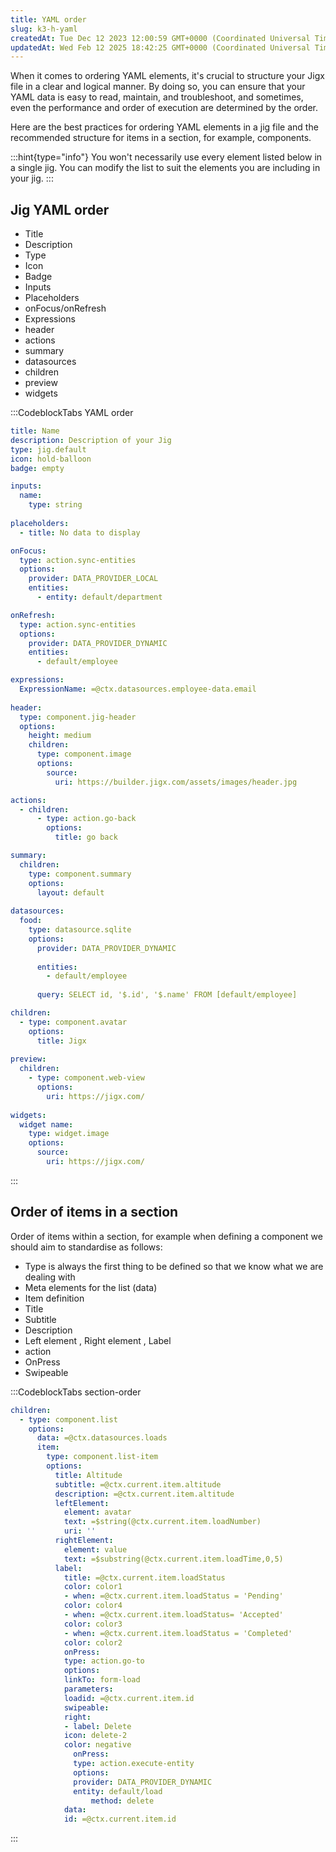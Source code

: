 ```yaml
---
title: YAML order
slug: k3-h-yaml
createdAt: Tue Dec 12 2023 12:00:59 GMT+0000 (Coordinated Universal Time)
updatedAt: Wed Feb 12 2025 18:42:25 GMT+0000 (Coordinated Universal Time)
---
```


When it comes to ordering YAML elements, it's crucial to structure your Jigx file in a clear and logical manner. By doing so, you can ensure that your YAML data is easy to read, maintain, and troubleshoot, and sometimes, even the performance and order of execution are determined by the order.

Here are the best practices for ordering YAML elements in a jig file and the recommended structure for items in a section, for example, components.

:::hint{type="info"}
You won't necessarily use every element listed below in a single jig. You can modify the list to suit the elements you are including in your jig.
:::

## Jig YAML order

- Title
- Description
- Type
- Icon
- Badge
- Inputs
- Placeholders
- onFocus/onRefresh
- Expressions
- header
- actions
- summary
- datasources
- children
- preview
- widgets

:::CodeblockTabs
YAML order

```yaml
title: Name
description: Description of your Jig
type: jig.default
icon: hold-balloon
badge: empty

inputs:
  name: 
    type: string
    
placeholders:
  - title: No data to display

onFocus: 
  type: action.sync-entities
  options:
    provider: DATA_PROVIDER_LOCAL
    entities:
      - entity: default/department

onRefresh: 
  type: action.sync-entities
  options:
    provider: DATA_PROVIDER_DYNAMIC
    entities:
      - default/employee

expressions: 
  ExpressionName: =@ctx.datasources.employee-data.email
  
header:
  type: component.jig-header
  options:
    height: medium
    children:
      type: component.image
      options:
        source:
          uri: https://builder.jigx.com/assets/images/header.jpg

actions:
  - children:
      - type: action.go-back
        options:
          title: go back

summary:
  children:
    type: component.summary
    options: 
      layout: default
      
datasources:
  food: 
    type: datasource.sqlite
    options:
      provider: DATA_PROVIDER_DYNAMIC
  
      entities:
        - default/employee
  
      query: SELECT id, '$.id', '$.name' FROM [default/employee] 

children:
  - type: component.avatar
    options:
      title: Jigx
      
preview:
  children:
    - type: component.web-view
      options:
        uri: https://jigx.com/
        
widgets:
  widget name: 
    type: widget.image
    options:
      source:
        uri: https://jigx.com/
```
:::

## Order of items in a section

Order of items within a section, for example when defining a component we should aim to standardise as follows:

- Type is always the first thing to be defined so that we know what we are dealing with
- Meta elements for the list (data)
- Item definition
- Title
- Subtitle
- Description
- Left element , Right element , Label
- action
- OnPress
- Swipeable

:::CodeblockTabs
section-order

```yaml
children:
  - type: component.list
    options:
      data: =@ctx.datasources.loads
      item:
        type: component.list-item
        options:
          title: Altitude
          subtitle: =@ctx.current.item.altitude
          description: =@ctx.current.item.altitude
          leftElement:
            element: avatar
            text: =$string(@ctx.current.item.loadNumber)
            uri: ''
          rightElement:
            element: value
            text: =$substring(@ctx.current.item.loadTime,0,5)
          label:
            title: =@ctx.current.item.loadStatus
            color: color1
            - when: =@ctx.current.item.loadStatus = 'Pending'
            color: color4
            - when: =@ctx.current.item.loadStatus= 'Accepted'
            color: color3
            - when: =@ctx.current.item.loadStatus = 'Completed'
            color: color2
            onPress:
            type: action.go-to
            options:
            linkTo: form-load
            parameters:
            loadid: =@ctx.current.item.id
            swipeable:
            right:
            - label: Delete
            icon: delete-2
            color: negative
              onPress:
              type: action.execute-entity
              options:
              provider: DATA_PROVIDER_DYNAMIC
              entity: default/load
                  method: delete
            data:
            id: =@ctx.current.item.id
```
:::

